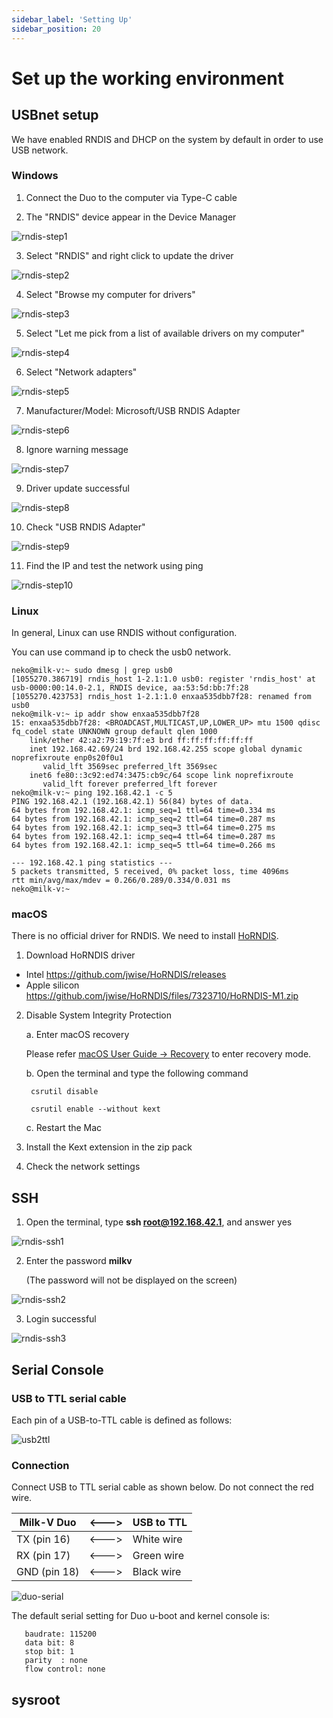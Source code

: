 ```yaml
---
sidebar_label: 'Setting Up'
sidebar_position: 20
---
```


# Set up the working environment

## USBnet setup

We have enabled RNDIS and DHCP on the system by default in order to use USB network.

### Windows

1. Connect the Duo to the computer via Type-C cable

2. The "RNDIS" device appear in the Device Manager

![rndis-step1](/docs/duo/rndis-step1.png)

3. Select "RNDIS" and right click to update the driver

![rndis-step2](/docs/duo/rndis-step2.png)

4. Select "Browse my computer for drivers"

![rndis-step3](/docs/duo/rndis-step3.png)

5. Select "Let me pick from a list of available drivers on my computer"

![rndis-step4](/docs/duo/rndis-step4.png)

6. Select "Network adapters"

![rndis-step5](/docs/duo/rndis-step5.png)

7. Manufacturer/Model: Microsoft/USB RNDIS Adapter

![rndis-step6](/docs/duo/rndis-step6.png)

8. Ignore warning message

![rndis-step7](/docs/duo/rndis-step7.png)

9. Driver update successful

![rndis-step8](/docs/duo/rndis-step8.png)

10. Check "USB RNDIS Adapter"

![rndis-step9](/docs/duo/rndis-step9.png)

11. Find the IP and test the network using ping

![rndis-step10](/docs/duo/rndis-step10.png)

### Linux

In general, Linux can use RNDIS without configuration.

You can use command ip to check the usb0 network.

```
neko@milk-v:~ sudo dmesg | grep usb0
[1055270.386719] rndis_host 1-2.1:1.0 usb0: register 'rndis_host' at usb-0000:00:14.0-2.1, RNDIS device, aa:53:5d:bb:7f:28
[1055270.423753] rndis_host 1-2.1:1.0 enxaa535dbb7f28: renamed from usb0
neko@milk-v:~ ip addr show enxaa535dbb7f28
15: enxaa535dbb7f28: <BROADCAST,MULTICAST,UP,LOWER_UP> mtu 1500 qdisc fq_codel state UNKNOWN group default qlen 1000
    link/ether 42:a2:79:19:7f:e3 brd ff:ff:ff:ff:ff:ff
    inet 192.168.42.69/24 brd 192.168.42.255 scope global dynamic noprefixroute enp0s20f0u1
       valid_lft 3569sec preferred_lft 3569sec
    inet6 fe80::3c92:ed74:3475:cb9c/64 scope link noprefixroute
       valid_lft forever preferred_lft forever
neko@milk-v:~ ping 192.168.42.1 -c 5
PING 192.168.42.1 (192.168.42.1) 56(84) bytes of data.
64 bytes from 192.168.42.1: icmp_seq=1 ttl=64 time=0.334 ms
64 bytes from 192.168.42.1: icmp_seq=2 ttl=64 time=0.287 ms
64 bytes from 192.168.42.1: icmp_seq=3 ttl=64 time=0.275 ms
64 bytes from 192.168.42.1: icmp_seq=4 ttl=64 time=0.287 ms
64 bytes from 192.168.42.1: icmp_seq=5 ttl=64 time=0.266 ms

--- 192.168.42.1 ping statistics ---
5 packets transmitted, 5 received, 0% packet loss, time 4096ms
rtt min/avg/max/mdev = 0.266/0.289/0.334/0.031 ms
neko@milk-v:~ 
```

### macOS

There is no official driver for RNDIS. We need to install [HoRNDIS](https://joshuawise.com/horndis).

1. Download HoRNDIS driver
  - Intel https://github.com/jwise/HoRNDIS/releases
  - Apple silicon https://github.com/jwise/HoRNDIS/files/7323710/HoRNDIS-M1.zip

2. Disable System Integrity Protection

    a. Enter macOS recovery

    Please refer [macOS User Guide -> Recovery](https://support.apple.com/en-hk/guide/mac-help/mchl338cf9a8/mac) to enter recovery mode.

    b. Open the terminal and type the following command

   ```
    csrutil disable

    csrutil enable --without kext
   ```

    c. Restart the Mac

3. Install the Kext extension in the zip pack

4. Check the network settings

## SSH

1. Open the terminal, type **ssh root@192.168.42.1**, and answer yes

![rndis-ssh1](/docs/duo/rndis-ssh1.png)

2. Enter the password **milkv** 

    (The password will not be displayed on the screen)

![rndis-ssh2](/docs/duo/rndis-ssh2.png)

3. Login successful

![rndis-ssh3](/docs/duo/rndis-ssh3.png)


## Serial Console

### USB to TTL serial cable

Each pin of a USB-to-TTL cable is defined as follows:

![usb2ttl](/docs/duo/usb2ttl.jpg)

### Connection

Connect USB to TTL serial cable as shown below. Do not connect the red wire.


| Milk-V Duo   | <---> | USB to TTL |
| ------------ | ----- | ---------- |
| TX (pin 16)  | <---> | White wire |
| RX (pin 17)  | <---> | Green wire |
| GND (pin 18) | <---> | Black wire |


![duo-serial](/docs/duo/duo-serial.jpg)

The default serial setting for Duo u-boot and kernel console is:

```
   baudrate: 115200
   data bit: 8
   stop bit: 1
   parity  : none
   flow control: none
```

## sysroot
